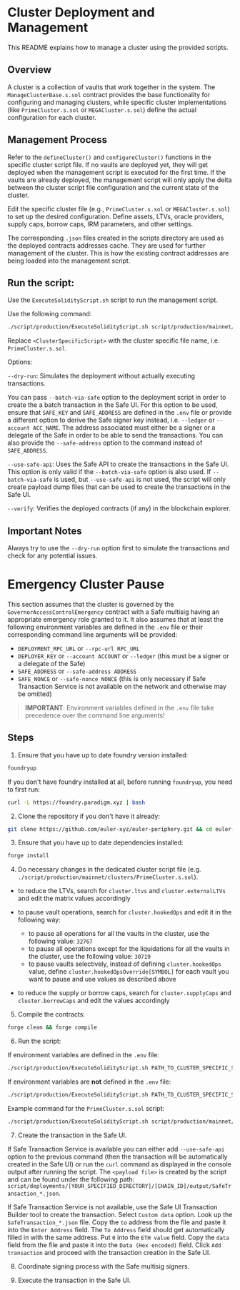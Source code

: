 # Cluster Deployment and Management

This README explains how to manage a cluster using the provided scripts.

## Overview

A cluster is a collection of vaults that work together in the system. The `ManageClusterBase.s.sol` contract provides the base functionality for configuring and managing clusters, while specific cluster implementations (like `PrimeCluster.s.sol` or `MEGACluster.s.sol`) define the actual configuration for each cluster.

## Management Process

Refer to the `defineCluster()` and `configureCluster()` functions in the specific cluster script file. If no vaults are deployed yet, they will get deployed when the management script is executed for the first time. If the vaults are already deployed, the management script will only apply the delta between the cluster script file configuration and the current state of the cluster.

Edit the specific cluster file (e.g., `PrimeCluster.s.sol` or `MEGACluster.s.sol`) to set up the desired configuration. Define assets, LTVs, oracle providers, supply caps, borrow caps, IRM parameters, and other settings.

The corresponding `.json` files created in the scripts directory are used as the deployed contracts addresses cache. They are used for further management of the cluster. This is how the existing contract addresses are being loaded into the management script.

## Run the script:

Use the `ExecuteSolidityScript.sh` script to run the management script.

Use the following command:

```bash
./script/production/ExecuteSolidityScript.sh script/production/mainnet/clusters/<ClusterSpecificScript> [options]
```

Replace `<ClusterSpecificScript>` with the cluster specific file name, i.e. `PrimeCluster.s.sol`.

Options:

`--dry-run`: Simulates the deployment without actually executing transactions.

You can pass `--batch-via-safe` option to the deployment script in order to create the a batch transaction in the Safe UI. For this option to be used, ensure that `SAFE_KEY` and `SAFE_ADDRESS` are defined in the `.env` file or provide a different option to derive the Safe signer key instead, i.e. `--ledger` or `--account ACC_NAME`. The address associated must either be a signer or a delegate of the Safe in order to be able to send the transactions. You can also provide the `--safe-address` option to the command instead of `SAFE_ADDRESS`.

`--use-safe-api`: Uses the Safe API to create the transactions in the Safe UI. This option is only valid if the `--batch-via-safe` option is also used. If `--batch-via-safe` is used, but `--use-safe-api` is not used, the script will only create payload dump files that can be used to create the transactions in the Safe UI.

`--verify`: Verifies the deployed contracts (if any) in the blockchain explorer.

## Important Notes

Always try to use the `--dry-run` option first to simulate the transactions and check for any potential issues.

# Emergency Cluster Pause

This section assumes that the cluster is governed by the `GovernorAccessControlEmergency` contract with a Safe multisig having an appropriate emergency role granted to it. It also assumes that at least the following environment variables are defined in the `.env` file or their corresponding command line arguments will be provided:

- `DEPLOYMENT_RPC_URL` or `--rpc-url RPC_URL`
- `DEPLOYER_KEY` or `--account ACCOUNT` or `--ledger` (this must be a signer or a delegate of the Safe)
- `SAFE_ADDRESS` or `--safe-address ADDRESS`
- `SAFE_NONCE` or `--safe-nonce NONCE` (this is only necessary if Safe Transaction Service is not available on the network and otherwise may be omitted)

> **IMPORTANT**: Environment variables defined in the `.env` file take precedence over the command line arguments!

## Steps

1. Ensure that you have up to date foundry version installed:

```bash
foundryup
```

If you don't have foundry installed at all, before running `foundryup`, you need to first run:

```bash
curl -L https://foundry.paradigm.xyz | bash
```

2. Clone the repository if you don't have it already:

```bash
git clone https://github.com/euler-xyz/euler-periphery.git && cd euler-periphery
```

3. Ensure that you have up to date dependencies installed:

```bash
forge install
```

4. Do necessary changes in the dedicated cluster script file (e.g. `./script/production/mainnet/clusters/PrimeCluster.s.sol`).

- to reduce the LTVs, search for `cluster.ltvs` and `cluster.externalLTVs` and edit the matrix values accordingly

- to pause vault operations, search for `cluster.hookedOps` and edit it in the following way:
  - to pause all operations for all the vaults in the cluster, use the following value: `32767`
  - to pause all operations except for the liquidations for all the vaults in the cluster, use the following value: `30719`
  - to pause vaults selectively, instead of defining `cluster.hookedOps` value, define `cluster.hookedOpsOverride[SYMBOL]` for each vault you want to pause and use values as described above

- to reduce the supply or borrow caps, search for `cluster.supplyCaps` and `cluster.borrowCaps` and edit the values accordingly

5. Compile the contracts:

```bash
forge clean && forge compile
```

6. Run the script:

If environment variables are defined in the `.env` file:
```bash
./script/production/ExecuteSolidityScript.sh PATH_TO_CLUSTER_SPECIFIC_SCRIPT --batch-via-safe
```

If environment variables are **not** defined in the `.env` file:
```bash
./script/production/ExecuteSolidityScript.sh PATH_TO_CLUSTER_SPECIFIC_SCRIPT --batch-via-safe --rpc-url RPC_URL --account ACCOUNT --safe-address SAFE_ADDRESS
```

Example command for the `PrimeCluster.s.sol` script:

```bash
./script/production/ExecuteSolidityScript.sh script/production/mainnet/clusters/PrimeCluster.s.sol --batch-via-safe
```

7. Create the transaction in the Safe UI. 

If Safe Transaction Service is available you can either add `--use-safe-api` option to the previous command (then the transaction will be automatically created in the Safe UI) or run the `curl` command as displayed in the console output after running the script. The `<payload file>` is created by the script and can be found under the following path: `script/deployments/[YOUR_SPECIFIED_DIRECTORY]/[CHAIN_ID]/output/SafeTransaction_*.json`.

If Safe Transaction Service is not available, use the Safe UI Transaction Builder tool to create the transaction. Select `Custom data` option. Look up the `SafeTransaction_*.json` file. Copy the `to` address from the file and paste it into the `Enter Address` field. The `To Address` field should get automatically filled in with the same address. Put `0` into the `ETH value` field. Copy the `data` field from the file and paste it into the `Data (Hex encoded)` field. Click `Add transaction` and proceed with the transaction creation in the Safe UI.

8. Coordinate signing process with the Safe multisig signers.

9. Execute the transaction in the Safe UI.
